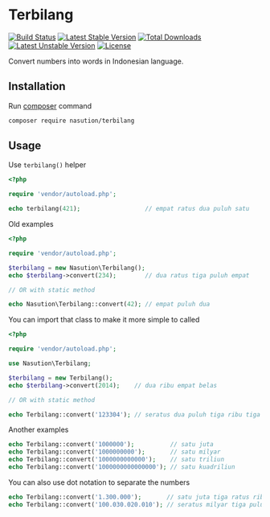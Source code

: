 # Terbilang

[![Build Status](https://travis-ci.org/mul14/terbilang-php.svg?branch=master)](https://travis-ci.org/mul14/terbilang-php)
[![Latest Stable Version](https://poser.pugx.org/nasution/terbilang/v/stable.svg)](https://packagist.org/packages/nasution/terbilang)
[![Total Downloads](https://poser.pugx.org/nasution/terbilang/downloads.svg)](https://packagist.org/packages/nasution/terbilang)
[![Latest Unstable Version](https://poser.pugx.org/nasution/terbilang/v/unstable.svg)](https://packagist.org/packages/nasution/terbilang)
[![License](https://poser.pugx.org/nasution/terbilang/license.svg)](https://github.com/mul14/terbilang-php/blob/master/LICENSE)

Convert numbers into words in Indonesian language.

## Installation

Run [composer](http://getcomposer.org) command

```bash
composer require nasution/terbilang
```

## Usage

Use `terbilang()` helper

```php
<?php

require 'vendor/autoload.php';

echo terbilang(421);                  // empat ratus dua puluh satu
```

Old examples

```php
<?php

require 'vendor/autoload.php';

$terbilang = new Nasution\Terbilang();
echo $terbilang->convert(234);        // dua ratus tiga puluh empat

// OR with static method

echo Nasution\Terbilang::convert(42); // empat puluh dua
```

You can import that class to make it more simple to called
```php
<?php

require 'vendor/autoload.php';

use Nasution\Terbilang;

$terbilang = new Terbilang();
echo $terbilang->convert(2014);    // dua ribu empat belas

// OR with static method

echo Terbilang::convert('123304'); // seratus dua puluh tiga ribu tiga ratus empat
```

Another examples

```php
echo Terbilang::convert('1000000');          // satu juta
echo Terbilang::convert('1000000000');       // satu milyar
echo Terbilang::convert('1000000000000');    // satu triliun
echo Terbilang::convert('1000000000000000'); // satu kuadriliun
```

You can also use dot notation to separate the numbers

```php
echo Terbilang::convert('1.300.000');       // satu juta tiga ratus ribu
echo Terbilang::convert('100.030.020.010'); // seratus milyar tiga puluh juta dua puluh ribu sepuluh
```
